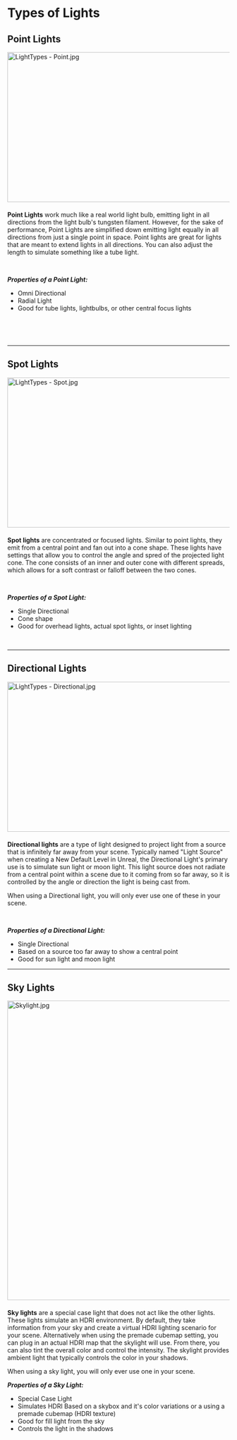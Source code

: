 # Types of Lights

<h2>Point Lights</h2>
<p><img style="float: right; padding: 0 0 20px 20px;" src="https://vertexschool.instructure.com/courses/18/files/969/preview?verifier=cyB1zJDRnEP6HjDNmFtUOC8LzW4pjC6nq62OCAaN" alt="LightTypes - Point.jpg" width="600" height="340" data-api-endpoint="https://vertexschool.instructure.com/api/v1/courses/18/files/969" data-api-returntype="File"></p>
<p><strong>Point Lights</strong><span>&nbsp;work much like a real world light bulb, emitting light in all directions from the light bulb's tungsten filament. However, for the sake of performance, Point Lights are simplified down emitting light equally in all directions from just a single point in space. Point lights are great for lights that are meant to extend lights in all directions. You can also adjust the length to simulate something like a tube light.</span></p>
<p>&nbsp;</p>
<p><em><strong>Properties of a Point Light:</strong></em></p>
<ul>
<li>Omni Directional</li>
<li>Radial Light</li>
<li>Good for tube lights, lightbulbs, or other central focus lights</li>
</ul>
<p>&nbsp;</p>
<p>&nbsp;</p>
<hr style="clear: both;">
<h2>Spot Lights</h2>
<p><img style="float: right; padding: 0 0 20px 20px;" src="https://vertexschool.instructure.com/courses/18/files/970/preview?verifier=mZTPdwK5rPJEXG4WJRvNIz7AyLyF4pQIL0DqUENV" alt="LightTypes - Spot.jpg" width="600" height="340" data-api-endpoint="https://vertexschool.instructure.com/api/v1/courses/18/files/970" data-api-returntype="File"></p>
<p><strong>Spot lights</strong> are concentrated or focused lights. Similar to point lights, they emit from a central point and fan out into a cone shape. These lights have settings that allow you to control the angle and spred of the projected light cone. The cone consists of an inner and outer cone with different spreads, which allows for a soft contrast or falloff between the two cones.</p>
<p>&nbsp;</p>
<p><em><strong>Properties of a Spot Light:</strong></em></p>
<ul>
<li>Single Directional</li>
<li>Cone shape</li>
<li>Good for overhead lights, actual spot lights, or inset lighting</li>
</ul>
<p>&nbsp;</p>
<hr style="clear: both;">
<h2>Directional Lights</h2>
<p><img style="float: right; padding: 0 0 20px 20px;" src="https://vertexschool.instructure.com/courses/18/files/971/preview?verifier=1IvvLJCab6hLlKQ5VihAzq6jQZlgcJ6cDGGR8fjA" alt="LightTypes - Directional.jpg" width="600" height="340" data-api-endpoint="https://vertexschool.instructure.com/api/v1/courses/18/files/971" data-api-returntype="File"></p>
<p><strong>Directional lights</strong> are a type of light designed to project light from a source that is infinitely far away from your scene. Typically named "Light Source" when creating a New Default Level in Unreal, the Directional Light's primary use is to simulate sun light or moon light. This light source does not radiate from a central point within a scene due to it coming from so far away, so it is controlled by the angle or direction the light is being cast from.</p>
<p>When using a Directional light, you will only ever use one of these in your scene.</p>
<p>&nbsp;</p>
<p><em><strong>Properties of a Directional Light:</strong></em></p>
<ul>
<li>Single Directional</li>
<li>Based on a source too far away to show a central point</li>
<li>Good for sun light and moon light</li>
</ul>
<hr style="clear: both;">
<h2>Sky Lights</h2>
<p><img style="float: right; padding: 0 0 20px 20px;" src="https://vertexschool.instructure.com/courses/18/files/1002/preview?verifier=VBAb9nSnkCCfmXnaBOe3IPi093uszlPkZEJlUKmd" alt="Skylight.jpg" width="600" height="679" data-api-endpoint="https://vertexschool.instructure.com/api/v1/courses/18/files/1002" data-api-returntype="File"></p>
<p><strong>Sky lights</strong> are a special case light that does not act like the other lights. These lights simulate an HDRI environment. By default, they take information from your sky and create a virtual HDRI lighting scenario for your scene. Alternatively when using the premade cubemap setting, you can plug in an actual HDRI map that the skylight will use. From there, you can also tint the overall color and control the intensity. The skylight provides ambient light that typically controls the color in your shadows.</p>
<p>When using a sky light, you will only ever use one in your scene.</p>
<p><em><strong>Properties of a Sky Light:</strong></em></p>
<ul>
<li>Special Case Light</li>
<li>Simulates HDRI&nbsp;Based on a skybox and it's color variations or a using a premade cubemap (HDRI texture)</li>
<li>Good for fill light from the sky</li>
<li>Controls the light in the shadows</li>
</ul>
<p>&nbsp;</p>